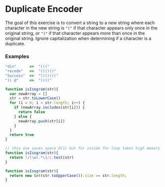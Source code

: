 # Duplicate Encoder

The goal of this exercise is to convert a string to a new string where each character in the new string is `"("` if that character appears only once in the original string, or `")"` if that character appears more than once in the original string. Ignore capitalization when determining if a character is a duplicate.

### Examples <a id="examples"></a>

```javascript
"din"      =>  "((("
"recede"   =>  "()()()"
"Success"  =>  ")())())"
"(( @"     =>  "))((" 
```

```javascript
function isIsogram(str){
  var newArray = []
  str = str.toLowerCase()
  for (i = 0; i < str.length; i++) {
    if (newArray.includes(str[i])) {
      return false
    } else {
      newArray.push(str[i])
    }
  }
  return true
}

// this one saves space O(1) but for inside for loop takes high memory O(n^2) i think
function isIsogram(str){ 
  return !/(\w).*\1/i.test(str)
}

function isIsogram(str){
  return new Set(str.toUpperCase()).size == str.length;
}
```

